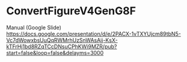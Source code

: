 # ConvertFigureV4GenG8F
Manual (Google Slide)<BR>
https://docs.google.com/presentation/d/e/2PACX-1vTXYUjcm89tbN5-Vc7dWowxbsUuQqRWMrhUzSnWAsAjj-KsX-kTFrHj1bd8RZqTCcDNsuCPhKWi9MZR/pub?start=false&loop=false&delayms=3000
